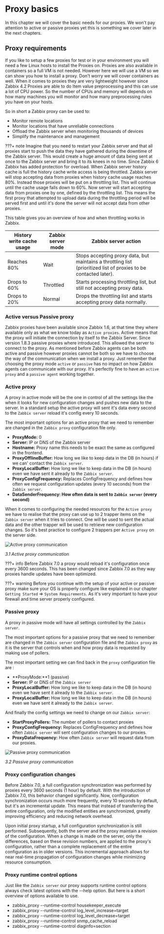 # Proxy basics

In this chapter we will cover the basic needs for our proxies. We won't pay
attention to active or passive proxies yet this is something we cover later
in the next chapters.

## Proxy requirements
If you like to setup a few proxies for test or in your environment you will need
a few Linux hosts to install the Proxies on. Proxies are also available in containers
so a full VM is not needed. However here we will use a VM so we can show you how to
install a proxy. Don't worry we will cover containers as well. When it comes to
proxies they are very lightweight however since Zabbix 4.2 Proxies are able to
do Item value preprocessing and this can use a lot of CPU power. So the number
of CPUs and memory will depends on how many machines you will monitor and how many
preprocessing rules you have on your hosts.

So in short a Zabbix proxy can be used to:

- Monitor remote locations
- Monitor locations that have unreliable connections
- Offload the Zabbix server when monitoring thousands of devices
- Simplify the maintenance and management


???+ note
     Imagine that you need to restart your Zabbix server and that all proxies start
     to push the data they have gathered during the downtime of the Zabbix server.
     This would create a huge amount of data being sent at once to the Zabbix server
     and bring it to its knees in no time. Since Zabbix 6 Zabbix has added protection
     for overload. When Zabbix server history cache is full the history cache write
     access is being throttled. Zabbix server will stop accepting data from proxies
     when history cache usage reaches 80%. Instead those proxies will be put on a
     throttling list. This will continue until the cache usage falls down to 60%.
     Now server will start accepting data from proxies one by one, defined by the
     throttling list. This means the first proxy that attempted to upload data during
     the throttling period will be served first and until it's done the server will
     not accept data from other proxies.

This table gives you an overview of how and when throttling works in Zabbix.

|History write cache usage 	| Zabbix server mode	| Zabbix server action 	|
|----                       |----                 |----                   |
|Reaches 80%                |Wait                 |Stops accepting proxy data, but maintains a throttling list (prioritized list of proxies to be contacted later).|
|Drops to 60%               |Throttled            |Starts processing throttling list, but still not accepting proxy data.	|
|Drops to 20%	              |Normal               |Drops the throttling list and starts accepting proxy data normally.|


### Active versus Passive proxy

Zabbix proxies have been available since Zabbix 1.6, at that time they where available
only as what we know today as `Active proxies`. Active means that the proxy will
initiate the connection by itself to the Zabbix Server. Since version 1.8.3 passive
proxies where introduced. This allowed the server to connect to the proxy. As mentioned
before Zabbix agents can be both active and passive however proxies cannot be both
so we have to choose the way of the communication when we install a proxy. Just
remember that choosing the proxy mode `active` or `passive` has no impact on how
Zabbix agents can communicate with our proxy. It's perfectly fine to have an `active proxy`
and a `passive agent` working together.

### Active proxy

A proxy in active mode will be the one in control of all the settings like the when it looks
for new configuration changes and pushes new data to the server.
In a standard setup the active proxy will sent it's data every second to the `Zabbix server`
reload it's config every 10 seconds.

The most important options for an active proxy that we need to remember are changed
in the `Zabbix proxy` configuration file only.

- **ProxyMode:** 0
- **Server:** IP or DNS of the Zabbix server
- **Hostname:** Proxy name this needs to be exact the same as configured in the
  frontend.
- **ProxyOfflineBuffer:** How long we like to keep data in the DB (in hours) if
  we can' contact the `Zabbix server`.
- **ProxyLocalBuffer:** How long we like to keep data in the DB (in hours) even
  we have sent it already to the `Zabbix server`.
- **ProxyConfigFrequency:** Replaces ConfigFrequency and defines how often we
  request configuration updates (every 10 seconds) from the `Zabbix server`.
- **DataSenderFrequency: How often data is sent to `Zabbix server` (every second)**

When it comes to configuring the needed resources for the `Active proxy` we have
to realise that the proxy can use up to 2 trapper items on the `Zabbix server`
when it tries to connect. One will be used to sent the actual data and the other trapper
will be used to retrieve new configuration changes. So it's best practice to configure
2 trappers per `Active proxy` on the server side.

![Active proxy communication](ch03-active-communication.png)

*3.1 Active proxy communication*

???+ info
     Before Zabbix 7.0 a proxy would reload it's configuration once every 3600
     seconds. This has been changed since Zabbix 7.0 as they way proxies handle
     updates have been optimized.

???+ warning
     Before you continue with the setup of your active or passive proxy make sure
     your OS is properly configure like explained in our chapter `Getting Started` 
     => `System Requirements`. As it's very important to have your firewall and
     time server properly configured.

### Passive proxy

A proxy in passive mode will have all settings controlled by the `Zabbix server`.

The most important options for a passive proxy that we need to remember are changed
in the `Zabbix server` configuration file and the `Zabbix proxy` as it is the server
that controls when and how proxy data is requested by making use of pollers.

The most important setting we can find back in the `proxy` configuration file are :

- **ProxyMode:**1 (passive)
- **Server:** IP or DNS of the `Zabbix server`
- **ProxyLocalBuffer:** How long we like to keep data in the DB (in hours) even
  we have sent it already to the `Zabbix server`.
- **ProxyLocalBuffer:** How long we like to keep data in the DB (in hours) even
  we have sent it already to the `Zabbix server`.

And finally the config settings we need to change on our `Zabbix server`:

- **StartProxyPollers:** The number of pollers to contact proxies 
- **ProxyConfigFrequency:** Replaces ConfigFrequency and defines how often `Zabbix server`
  will sent configuration changes to our proxies.
- **ProxyDataFrequency:** How often `Zabbix server` will request data from our proxies.

![Passive proxy communication](ch03-passive-communication.png)

*3.2 Passive proxy communication*

### Proxy configuration changes

Before Zabbix 7.0, a full configuration synchronization was performed by proxies every
3600 seconds (1 hour) by default. With the introduction of Zabbix 7.0, this behavior
changed significantly. Now, configuration synchronization occurs much more frequently,
every 10 seconds by default, but it's an incremental update. This means that instead
of transferring the entire configuration, only the modified entities are synchronized,
greatly improving efficiency and reducing network overhead.

Upon initial proxy startup, a full configuration synchronization is still performed.
Subsequently, both the server and the proxy maintain a revision of the configuration.
When a change is made on the server, only the differences, based on these revision
numbers, are applied to the proxy's configuration, rather than a complete replacement
of the entire configuration as in older versions. This incremental approach allows
for near real-time propagation of configuration changes while minimizing resource
consumption.

### Proxy runtime control options

Just like the `Zabbix server` our proxy supports runtime control options always
check latest options with the --help option. But here is a short overview of
options available to use.

- zabbix_proxy --runtime-control housekeeper_execute
- zabbix_proxy --runtime-control log_level_increase=target
- zabbix_proxy --runtime-control log_level_decrease=target
- zabbix_proxy --runtime-control snmp_cache_reload
- zabbix_proxy --runtime-control diaginfo=section
